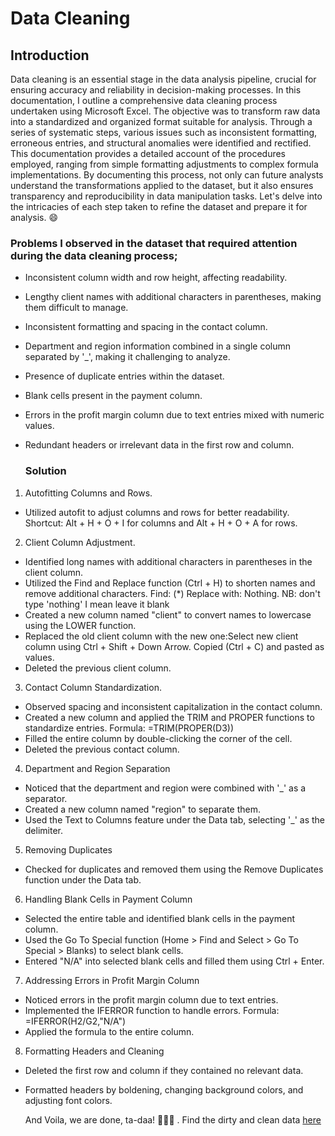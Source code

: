 # Data Cleaning

## Introduction
Data cleaning is an essential stage in the data analysis pipeline, crucial for ensuring accuracy and reliability in decision-making processes. In this documentation, I outline a comprehensive data cleaning process undertaken using Microsoft Excel. The objective was to transform raw data into a standardized and organized format suitable for analysis. Through a series of systematic steps, various issues such as inconsistent formatting, erroneous entries, and structural anomalies were identified and rectified. This documentation provides a detailed account of the procedures employed, ranging from simple formatting adjustments to complex formula implementations. By documenting this process, not only can future analysts understand the transformations applied to the dataset, but it also ensures transparency and reproducibility in data manipulation tasks. Let's delve into the intricacies of each step taken to refine the dataset and prepare it for analysis. :smile:

### Problems I observed in the dataset that required attention during the data cleaning process;
- Inconsistent column width and row height, affecting readability.
- Lengthy client names with additional characters in parentheses, making them difficult to manage.
- Inconsistent formatting and spacing in the contact column.
- Department and region information combined in a single column separated by '_', making it challenging to analyze.
- Presence of duplicate entries within the dataset.
- Blank cells present in the payment column.
- Errors in the profit margin column due to text entries mixed with numeric values.
- Redundant headers or irrelevant data in the first row and column.

  ### Solution
1. Autofitting Columns and Rows.
- Utilized autofit to adjust columns and rows for better readability.
    Shortcut: Alt + H + O + I for columns and Alt + H + O + A for rows.
  
2. Client Column Adjustment.
- Identified long names with additional characters in parentheses in the client column.
- Utilized the Find and Replace function (Ctrl + H) to shorten names and remove additional characters.
Find: (*)
Replace with: Nothing. NB: don't type 'nothing' I mean leave it blank
- Created a new column named "client" to convert names to lowercase using the LOWER function.
- Replaced the old client column with the new one:Select new client column using Ctrl + Shift + Down Arrow.
Copied (Ctrl + C) and pasted as values.
- Deleted the previous client column.

3. Contact Column Standardization.
- Observed spacing and inconsistent capitalization in the contact column.
- Created a new column and applied the TRIM and PROPER functions to standardize entries.
Formula: =TRIM(PROPER(D3))
- Filled the entire column by double-clicking the corner of the cell.
- Deleted the previous contact column.

4. Department and Region Separation
- Noticed that the department and region were combined with '_' as a separator.
- Created a new column named "region" to separate them.
- Used the Text to Columns feature under the Data tab, selecting '_' as the delimiter.

5. Removing Duplicates
- Checked for duplicates and removed them using the Remove Duplicates function under the Data tab.

6. Handling Blank Cells in Payment Column
- Selected the entire table and identified blank cells in the payment column.
- Used the Go To Special function (Home > Find and Select > Go To Special > Blanks) to select blank cells.
- Entered "N/A" into selected blank cells and filled them using Ctrl + Enter.

7. Addressing Errors in Profit Margin Column
- Noticed errors in the profit margin column due to text entries.
- Implemented the IFERROR function to handle errors.
Formula: =IFERROR(H2/G2,"N/A")
- Applied the formula to the entire column.

8. Formatting Headers and Cleaning
- Deleted the first row and column if they contained no relevant data.
- Formatted headers by boldening, changing background colors, and adjusting font colors.

  And Voila, we are done, ta-daa! 🏃🤎😄 . Find the dirty and clean data [here](https://1drv.ms/x/c/edec0aad78d7cfca/ESFz7JlJXxBHr8VbZfLoXxEBXSZbBPjnHQSZEEjOt5dR3A?e=tyNHaB)


   
